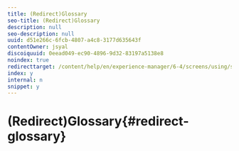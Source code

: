 ```yaml
---
title: (Redirect)Glossary
seo-title: (Redirect)Glossary
description: null
seo-description: null
uuid: d51e266c-6fcb-4807-a4c8-3177d635643f
contentOwner: jsyal
discoiquuid: 0eead049-ec90-4896-9d32-83197a5138e8
noindex: true
redirecttarget: /content/help/en/experience-manager/6-4/screens/using/screens-glossary
index: y
internal: n
snippet: y
---
```


# (Redirect)Glossary{#redirect-glossary}

